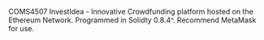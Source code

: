 
COMS4507 InvestIdea - Innovative Crowdfunding platform hosted on the Ethereum Network. Programmed in Solidty 0.8.4^. Recommend MetaMask for use.

